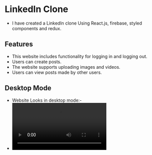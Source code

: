 # LinkedIn Clone
- I have created a LinkedIn clone Using React.js, firebase, styled components and redux.

## Features
- This website includes functionality for logging in and logging out.
- Users can create posts.
- The website supports uploading images and videos.
- Users can view posts made by other users.

## Desktop Mode
- Website Looks in desktop mode:- 
- ![gif](linkedin-laptop.mp4)